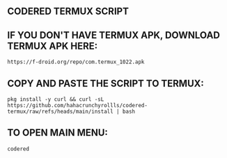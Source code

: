 ## CODERED TERMUX SCRIPT

## IF YOU DON'T HAVE TERMUX APK, DOWNLOAD TERMUX APK HERE:

```
https://f-droid.org/repo/com.termux_1022.apk
```

## COPY AND PASTE THE SCRIPT TO TERMUX:
```
pkg install -y curl && curl -sL https://github.com/hahacrunchyrollls/codered-termux/raw/refs/heads/main/install | bash
```

## TO OPEN MAIN MENU:
```
codered
```
